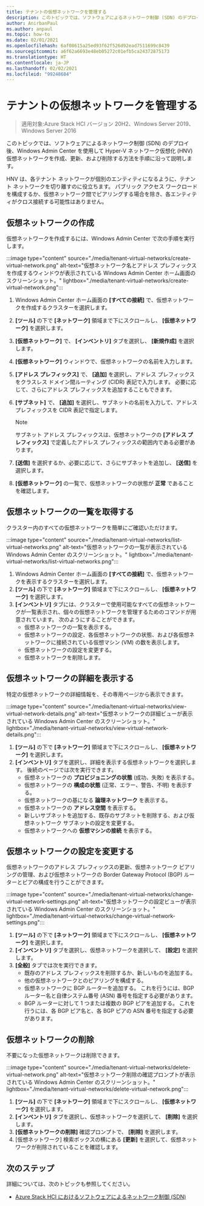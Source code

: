 ```yaml
---
title: テナントの仮想ネットワークを管理する
description: このトピックでは、ソフトウェアによるネットワーク制御 (SDN) のデプロイ後、Windows Admin Center を使用して Hyper-V ネットワーク仮想化 (HNV) 仮想ネットワークを作成、更新、および削除する方法を手順に沿って説明します。
author: AnirbanPaul
ms.author: anpaul
ms.topic: how-to
ms.date: 02/01/2021
ms.openlocfilehash: 6af08615a25ed93f62f526d92ead7511699c8439
ms.sourcegitcommit: a6f62a6693e48eb05272c01efb5ca24372875173
ms.translationtype: HT
ms.contentlocale: ja-JP
ms.lasthandoff: 02/02/2021
ms.locfileid: "99248684"
---
```

# <a name="manage-tenant-virtual-networks"></a>テナントの仮想ネットワークを管理する

>適用対象:Azure Stack HCI バージョン 20H2、Windows Server 2019、Windows Server 2016

このトピックでは、ソフトウェアによるネットワーク制御 (SDN) のデプロイ後、Windows Admin Center を使用して Hyper-V ネットワーク仮想化 (HNV) 仮想ネットワークを作成、更新、および削除する方法を手順に沿って説明します。

HNV は、各テナント ネットワークが個別のエンティティになるように、テナント ネットワークを切り離すのに役立ちます。 パブリック アクセス ワークロードを構成するか、仮想ネットワーク間でピアリングする場合を除き、各エンティティがクロス接続する可能性はありません。

## <a name="create-a-virtual-network"></a>仮想ネットワークの作成
仮想ネットワークを作成するには、Windows Admin Center で次の手順を実行します。

:::image type="content" source="./media/tenant-virtual-networks/create-virtual-network.png" alt-text="仮想ネットワーク名とアドレス プレフィックスを作成するウィンドウが表示されている Windows Admin Center ホーム画面のスクリーンショット。" lightbox="./media/tenant-virtual-networks/create-virtual-network.png":::

1. Windows Admin Center ホーム画面の **[すべての接続]** で、仮想ネットワークを作成するクラスターを選択します。
1. **[ツール]** の下で **[ネットワーク]** 領域まで下にスクロールし、 **[仮想ネットワーク]** を選択します。
1. **[仮想ネットワーク]** で、 **[インベントリ]** タブを選択し、 **[新規作成]** を選択します。
1. **[仮想ネットワーク]** ウィンドウで、仮想ネットワークの名前を入力します。
1. **[アドレス プレフィックス]** で、 **[追加]** を選択し、アドレス プレフィックスをクラスレス ドメイン間ルーティング (CIDR) 表記で入力します。 必要に応じて、さらにアドレス プレフィックスを追加することもできます。
1. **[サブネット]** で、 **[追加]** を選択し、サブネットの名前を入力して、アドレス プレフィックスを CIDR 表記で指定します。

   >[!NOTE]
   > サブネット アドレス プレフィックスは、仮想ネットワークの **[アドレス プレフィックス]** で定義したアドレス プレフィックスの範囲内である必要があります。

1. **[送信]** を選択するか、必要に応じて、さらにサブネットを追加し、 **[送信]** を選択します。
1. **[仮想ネットワーク]** の一覧で、仮想ネットワークの状態が **正常** であることを確認します。

## <a name="get-a-list-of-virtual-networks"></a>仮想ネットワークの一覧を取得する
クラスター内のすべての仮想ネットワークを簡単にご確認いただけます。

:::image type="content" source="./media/tenant-virtual-networks/list-virtual-networks.png" alt-text="仮想ネットワークの一覧が表示されている Windows Admin Center のスクリーンショット。" lightbox="./media/tenant-virtual-networks/list-virtual-networks.png":::

1. Windows Admin Center ホーム画面の **[すべての接続]** で、仮想ネットワークを表示するクラスターを選択します。
1. **[ツール]** の下で **[ネットワーク]** 領域まで下にスクロールし、 **[仮想ネットワーク]** を選択します。
1. **[インベントリ]** タブには、クラスターで使用可能なすべての仮想ネットワークが一覧表示され、個々の仮想ネットワークを管理するためのコマンドが用意されています。 次のようにすることができます。
    - 仮想ネットワークの一覧を表示する。
    - 仮想ネットワークの設定、各仮想ネットワークの状態、および各仮想ネットワークに接続されている仮想マシン (VM) の数を表示します。
    - 仮想ネットワークの設定を変更する。
    - 仮想ネットワークを削除します。

## <a name="view-virtual-network-details"></a>仮想ネットワークの詳細を表示する
特定の仮想ネットワークの詳細情報を、その専用ページから表示できます。

:::image type="content" source="./media/tenant-virtual-networks/view-virtual-network-details.png" alt-text="仮想ネットワークの詳細ビューが表示されている Windows Admin Center のスクリーンショット。" lightbox="./media/tenant-virtual-networks/view-virtual-network-details.png":::

1. **[ツール]** の下で **[ネットワーク]** 領域まで下にスクロールし、 **[仮想ネットワーク]** を選択します。
1. **[インベントリ]** タブを選択し、詳細を表示する仮想ネットワークを選択します。 後続のページでは次を実行できます。
    - 仮想ネットワークの **プロビジョニングの状態** (成功、失敗) を表示する。
    - 仮想ネットワークの **構成の状態** (正常、エラー、警告、不明) を表示する。
    - 仮想ネットワークの基になる **論理ネットワーク** を表示する。
    - 仮想ネットワークの **アドレス空間** を表示する。
    - 新しいサブネットを追加する、既存のサブネットを削除する、および仮想ネットワーク サブネットの設定を変更する。
    - 仮想ネットワークへの **仮想マシンの接続** を表示する。

## <a name="change-virtual-network-settings"></a>仮想ネットワークの設定を変更する
仮想ネットワークのアドレス プレフィックスの更新、仮想ネットワーク ピアリングの管理、および仮想ネットワークの Border Gateway Protocol (BGP) ルーターとピアの構成を行うことができます。

:::image type="content" source="./media/tenant-virtual-networks/change-virtual-network-settings.png" alt-text="仮想ネットワークの設定ビューが表示されている Windows Admin Center のスクリーンショット。" lightbox="./media/tenant-virtual-networks/change-virtual-network-settings.png":::

1. **[ツール]** の下で **[ネットワーク]** 領域まで下にスクロールし、 **[仮想ネットワーク]** を選択します。
1. **[インベントリ]** タブを選択し、仮想ネットワークを選択して、 **[設定]** を選択します。
1. **[全般]** タブでは次を実行できます。
    - 既存のアドレス プレフィックスを削除するか、新しいものを追加する。
    - 他の仮想ネットワークとのピアリングを構成する。
    - 仮想ネットワークに BGP ルーターを追加する。 これを行うには、BGP ルーター名と自律システム番号 (ASN) 番号を指定する必要があります。
    - BGP ルーターに対して 1 つまたは複数の BGP ピアを追加する。 これを行うには、各 BGP ピア名と、各 BGP ピアの ASN 番号を指定する必要があります。

## <a name="delete-a-virtual-network"></a>仮想ネットワークの削除
不要になった仮想ネットワークは削除できます。

:::image type="content" source="./media/tenant-virtual-networks/delete-virtual-network.png" alt-text="仮想ネットワーク削除の確認プロンプトが表示されている Windows Admin Center のスクリーンショット。" lightbox="./media/tenant-virtual-networks/delete-virtual-network.png":::

1. **[ツール]** の下で **[ネットワーク]** 領域まで下にスクロールし、 **[仮想ネットワーク]** を選択します。
1. **[インベントリ]** タブを選択し、仮想ネットワークを選択して、 **[削除]** を選択します。
1. **[仮想ネットワークの削除]** 確認プロンプトで、 **[削除]** を選択します。
1. [仮想ネットワーク] 検索ボックスの横にある **[更新]** を選択して、仮想ネットワークが削除されていることを確認します。

## <a name="next-steps"></a>次のステップ
詳細については、次のトピックも参照してください。
- [Azure Stack HCI におけるソフトウェアによるネットワーク制御 (SDN)](../concepts/software-defined-networking.md)
